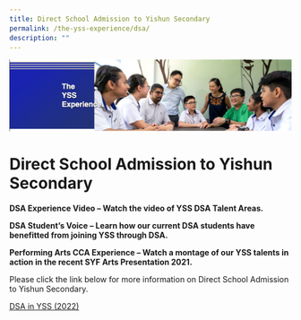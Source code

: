 ```yaml
---
title: Direct School Admission to Yishun Secondary
permalink: /the-yss-experience/dsa/
description: ""
---
```

![](/images/yssexp.png)

Direct School Admission to Yishun Secondary
===========================================

**DSA Experience Video – Watch the video of YSS DSA Talent Areas.**

**DSA Student’s Voice – Learn how our current DSA students have benefitted from joining YSS through DSA.**

**Performing Arts CCA Experience – Watch a montage of our YSS talents in action in the recent SYF Arts Presentation 2021.**

Please click the link below for more information on Direct School Admission to Yishun Secondary.

[DSA in YSS (2022)]()